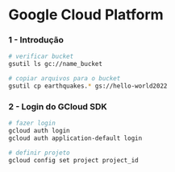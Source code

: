 
# Google Cloud Platform

### 1 - Introdução

```sh
# verificar bucket
gsutil ls gc://name_bucket

# copiar arquivos para o bucket
gsutil cp earthquakes.* gs://hello-world2022
```

### 2 - Login do GCloud SDK
```sh
# fazer login
gcloud auth login
gcloud auth application-default login

# definir projeto
gcloud config set project project_id
```